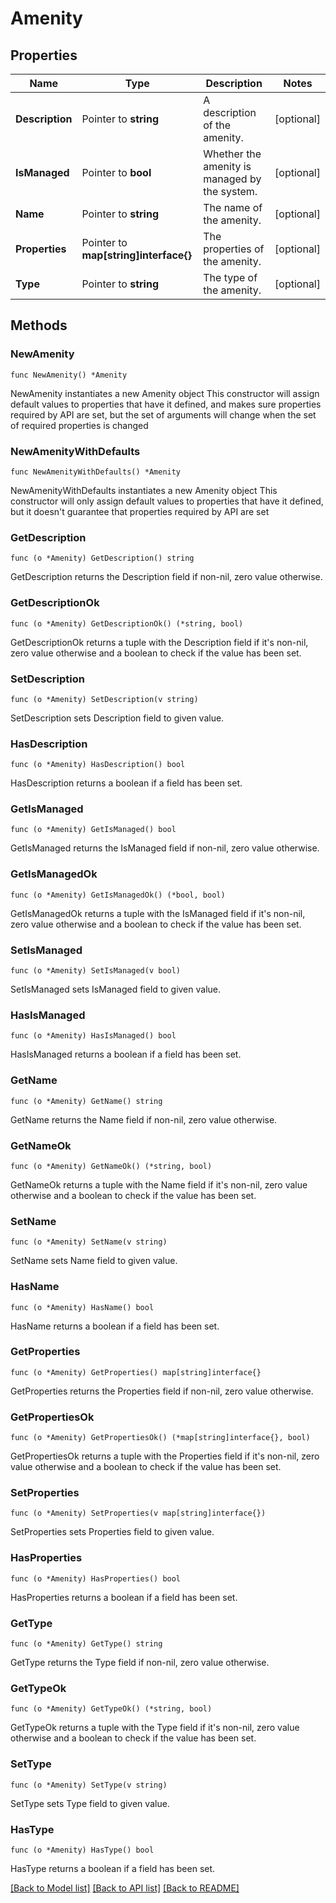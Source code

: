 # Amenity

## Properties

Name | Type | Description | Notes
------------ | ------------- | ------------- | -------------
**Description** | Pointer to **string** | A description of the amenity. | [optional] 
**IsManaged** | Pointer to **bool** | Whether the amenity is managed by the system. | [optional] 
**Name** | Pointer to **string** | The name of the amenity. | [optional] 
**Properties** | Pointer to **map[string]interface{}** | The properties of the amenity. | [optional] 
**Type** | Pointer to **string** | The type of the amenity. | [optional] 

## Methods

### NewAmenity

`func NewAmenity() *Amenity`

NewAmenity instantiates a new Amenity object
This constructor will assign default values to properties that have it defined,
and makes sure properties required by API are set, but the set of arguments
will change when the set of required properties is changed

### NewAmenityWithDefaults

`func NewAmenityWithDefaults() *Amenity`

NewAmenityWithDefaults instantiates a new Amenity object
This constructor will only assign default values to properties that have it defined,
but it doesn't guarantee that properties required by API are set

### GetDescription

`func (o *Amenity) GetDescription() string`

GetDescription returns the Description field if non-nil, zero value otherwise.

### GetDescriptionOk

`func (o *Amenity) GetDescriptionOk() (*string, bool)`

GetDescriptionOk returns a tuple with the Description field if it's non-nil, zero value otherwise
and a boolean to check if the value has been set.

### SetDescription

`func (o *Amenity) SetDescription(v string)`

SetDescription sets Description field to given value.

### HasDescription

`func (o *Amenity) HasDescription() bool`

HasDescription returns a boolean if a field has been set.

### GetIsManaged

`func (o *Amenity) GetIsManaged() bool`

GetIsManaged returns the IsManaged field if non-nil, zero value otherwise.

### GetIsManagedOk

`func (o *Amenity) GetIsManagedOk() (*bool, bool)`

GetIsManagedOk returns a tuple with the IsManaged field if it's non-nil, zero value otherwise
and a boolean to check if the value has been set.

### SetIsManaged

`func (o *Amenity) SetIsManaged(v bool)`

SetIsManaged sets IsManaged field to given value.

### HasIsManaged

`func (o *Amenity) HasIsManaged() bool`

HasIsManaged returns a boolean if a field has been set.

### GetName

`func (o *Amenity) GetName() string`

GetName returns the Name field if non-nil, zero value otherwise.

### GetNameOk

`func (o *Amenity) GetNameOk() (*string, bool)`

GetNameOk returns a tuple with the Name field if it's non-nil, zero value otherwise
and a boolean to check if the value has been set.

### SetName

`func (o *Amenity) SetName(v string)`

SetName sets Name field to given value.

### HasName

`func (o *Amenity) HasName() bool`

HasName returns a boolean if a field has been set.

### GetProperties

`func (o *Amenity) GetProperties() map[string]interface{}`

GetProperties returns the Properties field if non-nil, zero value otherwise.

### GetPropertiesOk

`func (o *Amenity) GetPropertiesOk() (*map[string]interface{}, bool)`

GetPropertiesOk returns a tuple with the Properties field if it's non-nil, zero value otherwise
and a boolean to check if the value has been set.

### SetProperties

`func (o *Amenity) SetProperties(v map[string]interface{})`

SetProperties sets Properties field to given value.

### HasProperties

`func (o *Amenity) HasProperties() bool`

HasProperties returns a boolean if a field has been set.

### GetType

`func (o *Amenity) GetType() string`

GetType returns the Type field if non-nil, zero value otherwise.

### GetTypeOk

`func (o *Amenity) GetTypeOk() (*string, bool)`

GetTypeOk returns a tuple with the Type field if it's non-nil, zero value otherwise
and a boolean to check if the value has been set.

### SetType

`func (o *Amenity) SetType(v string)`

SetType sets Type field to given value.

### HasType

`func (o *Amenity) HasType() bool`

HasType returns a boolean if a field has been set.


[[Back to Model list]](../README.md#documentation-for-models) [[Back to API list]](../README.md#documentation-for-api-endpoints) [[Back to README]](../README.md)


